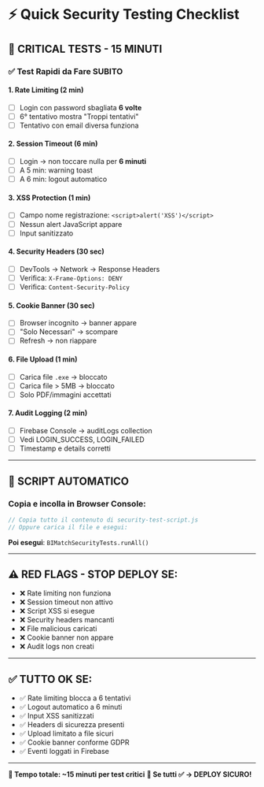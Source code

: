 # ⚡ Quick Security Testing Checklist

## 🚨 **CRITICAL TESTS - 15 MINUTI**

### ✅ Test Rapidi da Fare SUBITO

#### 1. **Rate Limiting** (2 min)
- [ ] Login con password sbagliata **6 volte**
- [ ] 6° tentativo mostra "Troppi tentativi"
- [ ] Tentativo con email diversa funziona

#### 2. **Session Timeout** (6 min) 
- [ ] Login → non toccare nulla per **6 minuti**
- [ ] A 5 min: warning toast
- [ ] A 6 min: logout automatico

#### 3. **XSS Protection** (1 min)
- [ ] Campo nome registrazione: `<script>alert('XSS')</script>`
- [ ] Nessun alert JavaScript appare
- [ ] Input sanitizzato

#### 4. **Security Headers** (30 sec)
- [ ] DevTools → Network → Response Headers
- [ ] Verifica: `X-Frame-Options: DENY`
- [ ] Verifica: `Content-Security-Policy`

#### 5. **Cookie Banner** (30 sec)
- [ ] Browser incognito → banner appare
- [ ] "Solo Necessari" → scompare
- [ ] Refresh → non riappare

#### 6. **File Upload** (1 min)
- [ ] Carica file `.exe` → bloccato
- [ ] Carica file > 5MB → bloccato
- [ ] Solo PDF/immagini accettati

#### 7. **Audit Logging** (2 min)
- [ ] Firebase Console → auditLogs collection
- [ ] Vedi LOGIN_SUCCESS, LOGIN_FAILED
- [ ] Timestamp e details corretti

---

## 🔧 **SCRIPT AUTOMATICO**

### Copia e incolla in Browser Console:
```javascript
// Copia tutto il contenuto di security-test-script.js
// Oppure carica il file e esegui:
```

**Poi esegui**: `BIMatchSecurityTests.runAll()`

---

## ⚠️ **RED FLAGS - STOP DEPLOY SE:**

- ❌ Rate limiting non funziona
- ❌ Session timeout non attivo  
- ❌ Script XSS si esegue
- ❌ Security headers mancanti
- ❌ File malicious caricati
- ❌ Cookie banner non appare
- ❌ Audit logs non creati

---

## ✅ **TUTTO OK SE:**

- ✅ Rate limiting blocca a 6 tentativi
- ✅ Logout automatico a 6 minuti
- ✅ Input XSS sanitizzati
- ✅ Headers di sicurezza presenti
- ✅ Upload limitato a file sicuri
- ✅ Cookie banner conforme GDPR
- ✅ Eventi loggati in Firebase

---

**🎯 Tempo totale: ~15 minuti per test critici**
**🚀 Se tutti ✅ → DEPLOY SICURO!**